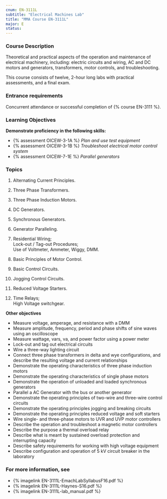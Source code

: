 ```yaml
---
cnum: EN-3111L
subtitle: "Electrical Machines Lab"
title: "MMA Course EN-3111L"
major: E
status: 
---
```


### Course Description

Theoretical and practical aspects of the operation and maintenance of electrical machinery, including: electric circuits and wiring, AC and DC motors and generators, transformers, motor controls, and troubleshooting.

This course consists of twelve, 2-hour long labs with practical assessments, and a final exam.

### Entrance requirements

Concurrent attendance or successful completion of {% course EN-3111 %}.

### Learning Objectives


**Demonstrate proficiency in the following skills:**

* {% assessment OICEW-3-1A %} *Plan and use test equipment*
* {% assessment OICEW-3-1B %} *Troubleshoot electrical motor control system*
* {% assessment OICEW-7-1E %} *Parallel generators*

### Topics

1. Alternating Current Principles.
2. Three Phase Transformers.
3. Three Phase Induction Motors.
4. DC Generators.
5. Synchronous Generators.
6. Generator Paralleling.


1. Residential Wiring;   
Lock-out / Tag-out Procedures;   
Use of Voltmeter, Ammeter, Wiggy, DMM.    
2. Basic Principles of Motor Control.
3. Basic Control Circuits. 
4. Jogging Control Circuits.
5. Reduced Voltage Starters.
6. Time Relays;    
High Voltage switchgear.



**Other objectives**


* Measure voltage, amperage, and resistance with a DMM
* Measure amplitude, frequency, period and phase shifts of sine waves using an oscilloscope
* Measure wattage, vars, va, and power factor using a power meter
* Lock-out and tag out electrical circuits
* Wire a three-way lighting circuit
* Connect three phase transformers in delta and wye configurations, and describe the resulting voltage and current relationships
* Demonstrate the operating characteristics of three phase induction motors
* Demonstrate the operating characteristics of single phase motors
* Demonstrate the operation of unloaded and loaded synchronous generators
* Parallel a AC Generator with the bus or another generator
* Demonstrate the operating principles of two-wire and three-wire control circuits
* Demonstrate the operating principles jogging and breaking circuits
* Demonstrate the operating principles reduced voltage and soft starters
* Wire single- and three-phase motors to UVR and UVP motor controllers
* Describe the operation and troubleshoot a magnetic motor controllers
* Describe the purpose a thermal overload relay
* Describe what is meant by sustained overload protection and interrupting capacity
* Describe safety requirements for working with high voltage equipment
* Describe configuration and operation of 5 kV circuit breaker in the laboratory


### For more information, see 

* {% imagelink EN-3111L-EmachLabSyllabusF16.pdf %} 
* {% imagelink EN-3111L-Haynes-S16.pdf %} 
* {% imagelink EN-3111L-lab_manual.pdf %} 



